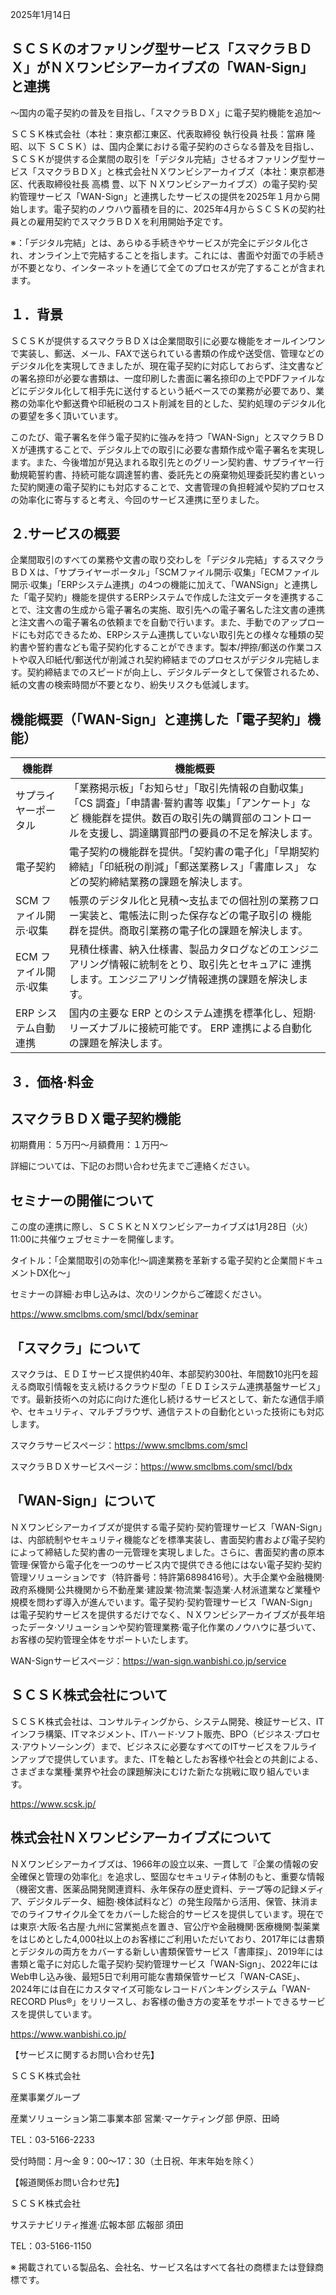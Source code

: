 2025年1月14日

## ＳＣＳＫのオファリング型サービス「スマクラＢＤＸ」がＮＸワンビシアーカイブズの「WAN-Sign」と連携

～国内の電子契約の普及を目指し、「スマクラＢＤＸ」に電子契約機能を追加～

ＳＣＳＫ株式会社（本社：東京都江東区、代表取締役 執行役員 社長：當麻 隆昭、以下 ＳＣＳＫ）は、国内企業における電子契約のさらなる普及を目指し、ＳＣＳＫが提供する企業間の取引を「デジタル完結」させるオファリング型サービス「スマクラＢＤＸ」と株式会社ＮＸワンビシアーカイブズ（本社：東京都港区、代表取締役社長 高橋 豊、以下 ＮＸワンビシアーカイブズ）の電子契約·契約管理サービス「WAN-Sign」と連携したサービスの提供を2025年１月から開始します。電子契約のノウハウ蓄積を目的に、2025年4月からＳＣＳＫの契約社員との雇用契約でスマクラＢＤＸを利用開始予定です。

※：「デジタル完結」とは、あらゆる手続きやサービスが完全にデジタル化され、オンライン上で完結することを指します。これには、書面や対面での手続きが不要となり、インターネットを通じて全てのプロセスが完了することが含まれます。


## １．背景

ＳＣＳＫが提供するスマクラＢＤＸは企業間取引に必要な機能をオールインワンで実装し、郵送、メール、FAXで送られている書類の作成や送受信、管理などのデジタル化を実現してきましたが、現在電子契約に対応しておらず、注文書などの署名捺印が必要な書類は、一度印刷した書面に署名捺印の上でPDFファイルなどにデジタル化して相手先に送付するという紙ベースでの業務が必要であり、業務の効率化や郵送費や印紙税のコスト削減を目的とした、契約処理のデジタル化の要望を多く頂いています。

このたび、電子署名を伴う電子契約に強みを持つ「WAN-Sign」とスマクラＢＤＸが連携することで、デジタル上での取引に必要な書類作成や電子署名を実現します。また、今後増加が見込まれる取引先とのグリーン契約書、サプライヤー行動規範誓約書、持続可能な調達誓約書、委託先との廃棄物処理委託契約書といった契約関連の電子契約にも対応することで、文書管理の負担軽減や契約プロセスの効率化に寄与すると考え、今回のサービス連携に至りました。

## ２.サービスの概要

企業間取引のすべての業務や文書の取り交わしを「デジタル完結」するスマクラＢＤＸは、「サプライヤーポータル」「SCMファイル開示·収集」「ECMファイル開示·収集」「ERPシステム連携」の4つの機能に加えて、「WANSign」と連携した「電子契約」機能を提供するERPシステムで作成した注文データを連携することで、注文書の生成から電子署名の実施、取引先への電子署名した注文書の連携と注文書への電子署名の依頼までを自動で行います。また、手動でのアップロードにも対応できるため、ERPシステム連携していない取引先との様々な種類の契約書や誓約書なども電子契約化することができます。製本/押捺/郵送の作業コストや収入印紙代/郵送代が削減され契約締結までのプロセスがデジタル完結します。契約締結までのスピードが向上し、デジタルデータとして保管されるため、紙の文書の検索時間が不要となり、紛失リスクも低減します。



## 機能概要（「WAN-Sign」と連携した「電子契約」機能）



| 機能群                | 機能概要                                                                                                                                                                                                |
|-----------------------|---------------------------------------------------------------------------------------------------------------------------------------------------------------------------------------------------------|
| サプライヤーポータル    | 「業務掲示板」「お知らせ」「取引先情報の自動収集」「CS 調査」「申請書·誓約書等 収集」「アンケート」など  機能群を提供。数百の取引先の購買部のコントロールを支援し、調達購買部門の要員の不足を解決します。 |
| 電子契約              | 電子契約の機能群を提供。「契約書の電子化」「早期契約締結」「印紙税の削減」「郵送業務レス」「書庫レス」  などの契約締結業務の課題を解決します。                                                          |
| SCM ファイル開示·収集 | 帳票のデジタル化と見積～支払までの個社別の業務フロー実装と、電帳法に則った保存などの電子取引の 機能群を提供。商取引業務の電子化の課題を解決します。                                                      |
| ECM ファイル開示·収集 | 見積仕様書、納入仕様書、製品カタログなどのエンジニアリング情報に統制をとり、取引先とセキュアに  連携します。エンジニアリング情報連携の課題を解決します。                                                |
| ERP システム自動連携  | 国内の主要な ERP とのシステム連携を標準化し、短期·リーズナブルに接続可能です。  ERP 連携による自動化の課題を解決します。                                                                                 |

## ３．価格·料金

## スマクラＢＤＸ電子契約機能

初期費用：５万円～月額費用：１万円～

詳細については、下記のお問い合わせ先までご連絡ください。

## セミナーの開催について

この度の連携に際し、ＳＣＳＫとＮＸワンビシアーカイブズは1月28日（火）11:00に共催ウェブセミナーを開催します。

タイトル：「企業間取引の効率化!～調達業務を革新する電子契約と企業間ドキュメントDX化～」

セミナーの詳細·お申し込みは、次のリンクからご確認ください。

https://www.smclbms.com/smcl/bdx/seminar

## 「スマクラ」について

スマクラは、ＥＤＩサービス提供約40年、本部契約300社、年間数10兆円を超える商取引情報を支え続けるクラウド型の「ＥＤＩシステム連携基盤サービス」です。最新技術への対応に向けた進化し続けるサービスとして、新たな通信手順や、セキュリティ、マルチブラウザ、通信テストの自動化といった技術にも対応します。

スマクラサービスページ：https://www.smclbms.com/smcl

スマクラＢＤＸサービスページ：https://www.smclbms.com/smcl/bdx

## 「WAN-Sign」について

ＮＸワンビシアーカイブズが提供する電子契約·契約管理サービス「WAN-Sign」は、内部統制やセキュリティ機能などを標準実装し、書面契約書および電子契約によって締結した契約書の一元管理を実現しました。さらに、書面契約書の原本管理·保管から電子化を一つのサービス内で提供できる他にはない電子契約·契約管理ソリューションです（特許番号：特許第6898416号）。大手企業や金融機関·政府系機関·公共機関から不動産業·建設業·物流業·製造業·人材派遣業など業種や規模を問わず導入が進んでいます。電子契約·契約管理サービス「WAN-Sign」は電子契約サービスを提供するだけでなく、ＮＸワンビシアーカイブズが長年培ったデータ·ソリューションや契約管理業務·電子化作業のノウハウに基づいて、お客様の契約管理全体をサポートいたします。

WAN-Signサービスページ：https://wan-sign.wanbishi.co.jp/service

## ＳＣＳＫ株式会社について

ＳＣＳＫ株式会社は、コンサルティングから、システム開発、検証サービス、ITインフラ構築、ITマネジメント、ITハード·ソフト販売、BPO（ビジネス·プロセス·アウトソーシング）まで、ビジネスに必要なすべてのITサービスをフルラインアップで提供しています。また、ITを軸としたお客様や社会との共創による、さまざまな業種·業界や社会の課題解決にむけた新たな挑戦に取り組んでいます。

https://www.scsk.jp/

## 株式会社ＮＸワンビシアーカイブズについて

ＮＸワンビシアーカイブズは、1966年の設立以来、一貫して『企業の情報の安全確保と管理の効率化』を追求し、堅固なセキュリティ体制のもと、重要な情報（機密文書、医薬品開発関連資料、永年保存の歴史資料、テープ等の記録メディア、デジタルデータ、細胞·検体試料など）の発生段階から活用、保管、抹消までのライフサイクル全てをカバーした総合的サービスを提供しています。現在では東京·大阪·名古屋·九州に営業拠点を置き、官公庁や金融機関·医療機関·製薬業をはじめとした4,000社以上のお客様にご利用いただいており、2017年には書類とデジタルの両方をカバーする新しい書類保管サービス「書庫探」、2019年には書類と電子に対応した電子契約·契約管理サービス「WAN-Sign」、2022年にはWeb申し込み後、最短5日で利用可能な書類保管サービス「WAN-CASE」、2024年には自在にカスタマイズ可能なレコードバンキングシステム「WAN-RECORD Plus®」をリリースし、お客様の働き方の変革をサポートできるサービスを提供しています。

https://www.wanbishi.co.jp/

【サービスに関するお問い合わせ先】

ＳＣＳＫ株式会社

産業事業グループ

産業ソリューション第二事業本部 営業·マーケティング部 伊原、田崎

TEL：03-5166-2233

受付時間：月～金 9：00～17：30（土日祝、年末年始を除く）

【報道関係お問い合わせ先】

ＳＣＳＫ株式会社

サステナビリティ推進·広報本部 広報部 須田

TEL：03-5166-1150

※ 掲載されている製品名、会社名、サービス名はすべて各社の商標または登録商標です。